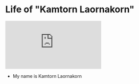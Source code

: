 # Life of "Kamtorn Laornakorn"
![MAI](http://www.facebook.com/photo.php?fbid=978425752202767&set=a.135915136453837.17498.100001060536282&type=3&theater)
* My name is Kamtorn Laornakorn

